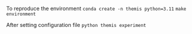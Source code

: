 To reproduce the environment
`conda create -n themis python=3.11`
`make environment`

After setting configuration file
`python themis experiment`